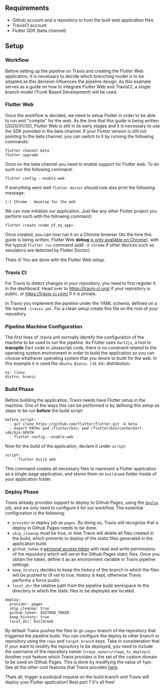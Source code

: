 ## Requirements

- Github account and a repository to host the built web application files
- TravisCI account
- Flutter SDK (beta channel)

## Setup

### Workflow

Before setting up the pipeline on Travis and creating the Flutter Web application, it is necessary to decide which branching model is to be adopted as this decision influences the pipeline design. As this example serves as a guide on how to integrate Flutter Web and TravisCI, a single branch model (Trunk Based Development) will be used.

### Flutter Web

Once the workflow is decided, we need to setup Flutter in order to be able to run and "compile" for the web. As the time that this guide is being written (2020/01/30), Flutter Web is still in its early stages and it is necessary to use the SDK provided in the beta channel. If your Flutter version is still not pointing to the beta channel, you can switch to it by running the following commands:

```
flutter channel beta
flutter upgrade
```

Once on the beta channel you need to enable support for Flutter web. To do such run the following command:

`flutter config --enable-web`

If everything went well `flutter doctor` should now also print the following message:

`[✓] Chrome - develop for the web`

We can now initialize our application. Just like any other Flutter project you perform such with the following command:

`flutter create <name_of_my_app>`

Once created, you can now run it on a Chrome browser (As the time this guide is being written, Flutter Web **debug** [is only available on Chrome](https://flutter.dev/docs/get-started/web#requirements)), with the typical `flutter run` command (add `-d chrome` if other devices such as simulators are detected by Flutter Doctor)

Thats it! You are done with the Flutter Web setup.

### Travis CI

For Travis to detect changes in your repository, you need to first register it in the dashboard. Head over to https://travis-ci.org/ if your repository is public, or https://travis-ci.com/ if it is private.

In Travis you implement the pipeline under the *YAML* schema, defined on a file named `.travis.yml`. For a clean setup create this file on the root of your repository.

### Pipeline Machine Configuration

The first lines of .travis.yml normally identify the configuration of the machine to be used to run the pipeline. As Flutter uses `dart2js`, a tool to **transpile** Dart code in Javascript code, there is no constraint related to the operating system environment in order to build the application so you can choose whathever operating system that you desire to build for the web. In this example it is used the `Ubuntu Bionic (18.04)` distribution:

```
os: linux
distro: bionic
```

### Build Phase

Before building the application, Travis needs have Flutter setup in the machine. One of the ways this can be performed is by defining this setup as steps to be run **before** the build script:

```
before_script:
  - git clone https://github.com/flutter/flutter.git -b beta
  - export PATH=`pwd`/flutter/bin:`pwd`/flutter/bin/cache/dart-sdk/bin:$PATH
  - flutter config --enable-web
```

Now for the build of the application, declare it under `script`:

```
script:
    - flutter build web
```

This command creates all necessary files to represent a Flutter application as a single-page application, and stores them on `build/web` folder inside of your application folder.

### Deploy Phase

Travis already provides support to deploy to Github Pages, using the [`deploy`](https://docs.travis-ci.com/user/deployment/pages/) job, and we only need to configure it for our workflow. The essential configuration is the following:

- `provider` in deploy job as `pages`. By doing so, Travis will recognize that a deploy in Github Pages needs to be done.
- `skip_cleanup` must be true, or else Travis will delete all files created in the build, which prevents to deploy of the static files generated in the application build. 
- `github_token` a [personal access token](https://help.github.com/en/github/authenticating-to-github/creating-a-personal-access-token-for-the-command-line) with read and write permissions of the repository which will serve the Github Pages static files. Once you obtain the token, define it as an environment variable in Travis pipeline settings.
- `keep_history` decides to keep the history of the branch in which the files will be pushed to (if set to true, history is kept, otherwise Travis performs a force push).
- `local_dir` the relative path from the pipeline build workspace to the directory in which the static files to be deployed are located.

```
deploy:
  provider: pages
  skip_cleanup: true
  github_token: $GITHUB_TOKEN
  keep_history: true
  local_dir: build/web
```

By default Travis pushes the files to `gh-pages` branch of the repository that triggered the pipeline build. You can configure the deploy to other branch or repository using the `repo` and `target_branch` keys. Take in consideration that if your want to modify the repository to be deployed, you need to include the username of the repository owner (`<repo_owner>/<repo_to_deploy>`). Another cool feature which Travis provides is the set of the custom domain to be used on Github Pages. This is done by modifying the value of `fqdn`. See all the other cool features that Travis provides [here](https://docs.travis-ci.com/user/deployment/pages/).


Thats all, trigger a push/pull request on the build branch and Travis will deploy your Flutter application! Best part ? It's all free!